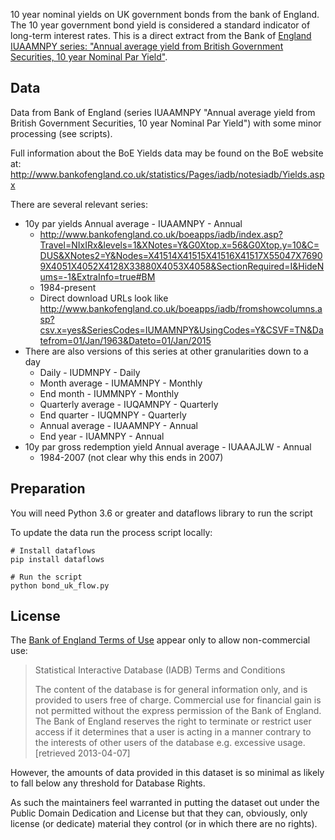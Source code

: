 10 year nominal yields on UK government bonds from the bank of England. The 10
year government bond yield is considered a standard indicator of long-term
interest rates. This is a direct extract from the Bank of [England IUAAMNPY
series: "Annual average yield from British Government Securities, 10 year
Nominal Par Yield"][boe].

[boe]: http://www.bankofengland.co.uk/boeapps/iadb/index.asp?Travel=NIxIRx&levels=1&XNotes=Y&C=DUS&G0Xtop.x=51&G0Xtop.y=7&XNotes2=Y&Nodes=X41514X41515X41516X41517X55047X76909X4051X4052X4128X33880X4053X4058&SectionRequired=I&HideNums=-1&ExtraInfo=true#BM

## Data

Data from Bank of England (series IUAAMNPY "Annual average yield from British
Government Securities, 10 year Nominal Par Yield") with some minor processing
(see scripts).

Full information about the BoE Yields data may be found on the BoE website at:
<http://www.bankofengland.co.uk/statistics/Pages/iadb/notesiadb/Yields.aspx>

There are several relevant series:

* 10y par yields Annual average - IUAAMNPY - Annual
  * <http://www.bankofengland.co.uk/boeapps/iadb/index.asp?Travel=NIxIRx&levels=1&XNotes=Y&G0Xtop.x=56&G0Xtop.y=10&C=DUS&XNotes2=Y&Nodes=X41514X41515X41516X41517X55047X76909X4051X4052X4128X33880X4053X4058&SectionRequired=I&HideNums=-1&ExtraInfo=true#BM>
  * 1984-present
  * Direct download URLs look like <http://www.bankofengland.co.uk/boeapps/iadb/fromshowcolumns.asp?csv.x=yes&SeriesCodes=IUMAMNPY&UsingCodes=Y&CSVF=TN&Datefrom=01/Jan/1963&Dateto=01/Jan/2015>
* There are also versions of this series at other granularities down to a day
  * Daily - IUDMNPY - Daily
  * Month average - IUMAMNPY - Monthly
  * End month - IUMMNPY - Monthly
  * Quarterly average - IUQAMNPY - Quarterly
  * End quarter - IUQMNPY - Quarterly
  * Annual average - IUAAMNPY - Annual
  * End year - IUAMNPY - Annual
* 10y par gross redemption yield Annual average - IUAAAJLW - Annual
  * 1984-2007 (not clear why this ends in 2007)

## Preparation

You will need Python 3.6 or greater and dataflows library to run the script

To update the data run the process script locally:

```
# Install dataflows
pip install dataflows

# Run the script
python bond_uk_flow.py
```

## License

The [Bank of England Terms of Use][tou] appear only to allow non-commercial
use:

> Statistical Interactive Database (IADB) Terms and Conditions
>
> The content of the database is for general information only, and is provided
> to users free of charge. Commercial use for financial gain is not permitted
> without the express permission of the Bank of England.  The Bank of England
> reserves the right to terminate or restrict user access if it determines that
> a user is acting in a manner contrary to the interests of other users of the
> database e.g. excessive usage. [retrieved 2013-04-07]

[tou]: http://www.bankofengland.co.uk/pages/disclaimer.aspx#Statistics

However, the amounts of data provided in this dataset is so minimal as likely to fall
below any threshold for Database Rights.

As such the maintainers feel warranted in putting the dataset out under the
Public Domain Dedication and License but that they can, obviously, only license
(or dedicate) material they control (or in which there are no rights).
